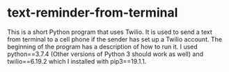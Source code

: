 # text-reminder-from-terminal
This is a short Python program that uses Twilio. It is used to send a text from terminal to a cell phone if the sender has set up a Twilio account. The beginning of the program has a description of how to run it. I used python==3.7.4 (Other versions of Python 3 should work as well) and twilio==6.19.2 which I installed with pip3==19.1.1. 

